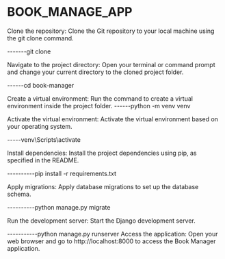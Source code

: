 # BOOK_MANAGE_APP

Clone the repository: Clone the Git repository to your local machine using the git clone command.

-------git clone <repository-url>

Navigate to the project directory: Open your terminal or command prompt and change your current directory to the cloned project folder.

------cd book-manager

Create a virtual environment: Run the command to create a virtual environment inside the project folder.
------python -m venv venv

Activate the virtual environment: Activate the virtual environment based on your operating system.

-----venv\Scripts\activate

Install dependencies: Install the project dependencies using pip, as specified in the README.

----------pip install -r requirements.txt

Apply migrations: Apply database migrations to set up the database schema.


----------python manage.py migrate

Run the development server: Start the Django development server.

-----------python manage.py runserver
Access the application: Open your web browser and go to http://localhost:8000 to access the Book Manager application.
